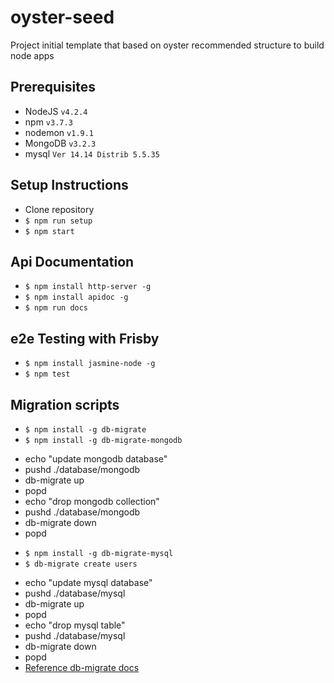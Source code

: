 oyster-seed
===========

Project initial template that based on oyster recommended structure to build node apps


## Prerequisites

- NodeJS `v4.2.4`
- npm `v3.7.3`
- nodemon `v1.9.1`
- MongoDB `v3.2.3`
- mysql  `Ver 14.14 Distrib 5.5.35`

## Setup Instructions

- Clone repository
- `$ npm run setup`
- `$ npm start`

## Api Documentation 
- `$ npm install http-server -g`
- `$ npm install apidoc -g`
- `$ npm run docs`

## e2e Testing with Frisby
- `$ npm install jasmine-node -g`
- `$ npm test`

## Migration scripts
- `$ npm install -g db-migrate`
- `$ npm install -g db-migrate-mongodb`
* echo "update mongodb database"
* pushd ./database/mongodb
*   db-migrate up
* popd
* echo "drop mongodb collection"
* pushd ./database/mongodb
*   db-migrate down
* popd
- `$ npm install -g db-migrate-mysql`
- `$ db-migrate create users`
* echo "update mysql database"
* pushd ./database/mysql
*   db-migrate up
* popd
* echo "drop mysql table"
* pushd ./database/mysql
*  db-migrate down
* popd
* [Reference db-migrate docs](http://umigrate.readthedocs.org/projects/db-migrate/en/latest/ "Documentation")